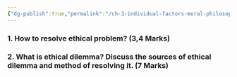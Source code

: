 ```yaml
---
{"dg-publish":true,"permalink":"/ch-3-individual-factors-moral-philosophies-and-values/"}
---
```


### 1. How to resolve ethical problem? (3,4 Marks)



### 2. What is ethical dilemma? Discuss the sources of ethical dilemma and method of resolving it. (7 Marks)


